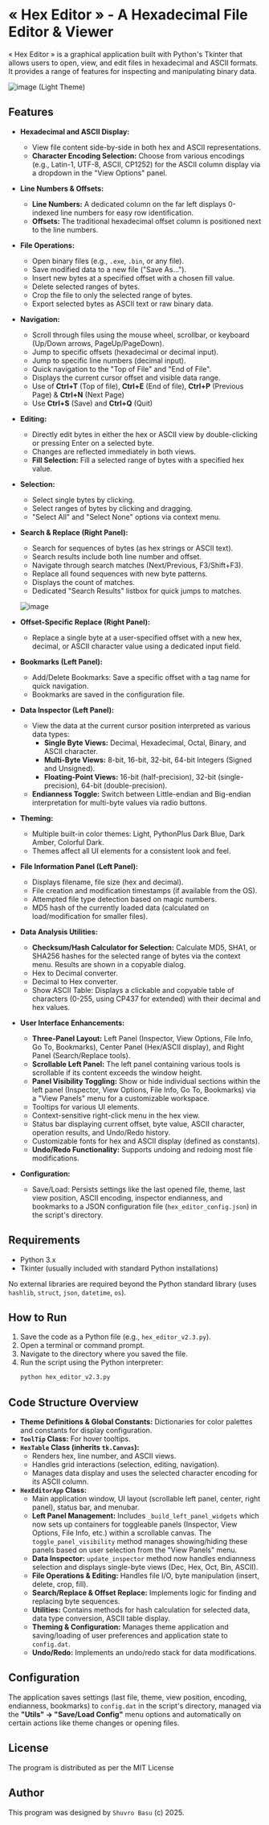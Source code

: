 # « Hex Editor » - A Hexadecimal File Editor & Viewer

« Hex Editor » is a graphical application built with Python's Tkinter that allows users to open, view, and edit files in hexadecimal and ASCII formats. It provides a range of features for inspecting and manipulating binary data.

![image](https://github.com/user-attachments/assets/0efa5a4f-bce9-44dd-be31-f3a07968d3ba)
 (Light Theme) 

## Features

*   **Hexadecimal and ASCII Display:** 
    *   View file content side-by-side in both hex and ASCII representations.
    *   **Character Encoding Selection:** Choose from various encodings (e.g., Latin-1, UTF-8, ASCII, CP1252) for the ASCII column display via a dropdown in the "View Options" panel.
*   **Line Numbers & Offsets:**
    *   **Line Numbers:** A dedicated column on the far left displays 0-indexed line numbers for easy row identification.
    *   **Offsets:** The traditional hexadecimal offset column is positioned next to the line numbers.
      
*   **File Operations:**
    *   Open binary files (e.g., `.exe`, `.bin`, or any file).
    *   Save modified data to a new file ("Save As...").
    *   Insert new bytes at a specified offset with a chosen fill value.
    *   Delete selected ranges of bytes.
    *   Crop the file to only the selected range of bytes.
    *   Export selected bytes as ASCII text or raw binary data.

*   **Navigation:**
    *   Scroll through files using the mouse wheel, scrollbar, or keyboard (Up/Down arrows, PageUp/PageDown).
    *   Jump to specific offsets (hexadecimal or decimal input).
    *   Jump to specific line numbers (decimal input).
    *   Quick navigation to the "Top of File" and "End of File".
    *   Displays the current cursor offset and visible data range.
    *   Use of **Ctrl+T** (Top of file), **Ctrl+E** (End of file), **Ctrl+P** (Previous Page) & **Ctrl+N** (Next Page)
    *   Use **Ctrl+S** (Save) and **Ctrl+Q** (Quit)

*   **Editing:**
    *   Directly edit bytes in either the hex or ASCII view by double-clicking or pressing Enter on a selected byte.
    *   Changes are reflected immediately in both views.
    *   **Fill Selection:** Fill a selected range of bytes with a specified hex value.

*   **Selection:**
    *   Select single bytes by clicking.
    *   Select ranges of bytes by clicking and dragging.
    *   "Select All" and "Select None" options via context menu.

*   **Search & Replace (Right Panel):**
    *   Search for sequences of bytes (as hex strings or ASCII text).
    *   Search results include both line number and offset.
    *   Navigate through search matches (Next/Previous, F3/Shift+F3).
    *   Replace all found sequences with new byte patterns.
    *   Displays the count of matches.
    *   Dedicated "Search Results" listbox for quick jumps to matches.
      
    ![image](https://github.com/user-attachments/assets/9eefe8a6-265d-46ec-a4bb-a528f6dacd73)

*   **Offset-Specific Replace (Right Panel):**
    *   Replace a single byte at a user-specified offset with a new hex, decimal, or ASCII character value using a dedicated input field.

*   **Bookmarks (Left Panel):**
     *   Add/Delete Bookmarks: Save a specific offset with a tag name for quick navigation.
     *   Bookmarks are saved in the configuration file.
             
*   **Data Inspector (Left Panel):**
    *   View the data at the current cursor position interpreted as various data types:
        *   **Single Byte Views:** Decimal, Hexadecimal, Octal, Binary, and ASCII character.
        *   **Multi-Byte Views:** 8-bit, 16-bit, 32-bit, 64-bit Integers (Signed and Unsigned).
        *   **Floating-Point Views:** 16-bit (half-precision), 32-bit (single-precision), 64-bit (double-precision).
    *   **Endianness Toggle:** Switch between Little-endian and Big-endian interpretation for multi-byte values via radio buttons.

*   **Theming:**
    *   Multiple built-in color themes: Light, PythonPlus Dark Blue, Dark Amber, Colorful Dark.
    *   Themes affect all UI elements for a consistent look and feel.

*   **File Information Panel (Left Panel):**
    *   Displays filename, file size (hex and decimal).
    *   File creation and modification timestamps (if available from the OS).
    *   Attempted file type detection based on magic numbers.
    *   MD5 hash of the currently loaded data (calculated on load/modification for smaller files).

*   **Data Analysis Utilities:**
    *   **Checksum/Hash Calculator for Selection:** Calculate MD5, SHA1, or SHA256 hashes for the selected range of bytes via the context menu. Results are shown in a copyable dialog.
    *   Hex to Decimal converter.
    *   Decimal to Hex converter.
    *   Show ASCII Table: Displays a clickable and copyable table of characters (0-255, using CP437 for extended) with their decimal and hex values.

*   **User Interface Enhancements:**
    *   **Three-Panel Layout:** Left Panel (Inspector, View Options, File Info, Go To, Bookmarks), Center Panel (Hex/ASCII display), and Right Panel (Search/Replace tools).
    *   **Scrollable Left Panel:** The left panel containing various tools is scrollable if its content exceeds the window height.
    *   **Panel Visibility Toggling:** Show or hide individual sections within the left panel (Inspector, View Options, File Info, Go To, Bookmarks) via a "View Panels" menu for a customizable workspace.
    *   Tooltips for various UI elements.
    *   Context-sensitive right-click menu in the hex view.
    *   Status bar displaying current offset, byte value, ASCII character, operation results, and Undo/Redo history.
    *   Customizable fonts for hex and ASCII display (defined as constants).
    *   **Undo/Redo Functionality:** Supports undoing and redoing most file modifications.

*   **Configuration:**
    *   Save/Load: Persists settings like the last opened file, theme, last view position, ASCII encoding, inspector endianness, and bookmarks to a JSON configuration file (`hex_editor_config.json`) in the script's directory.

## Requirements

*   Python 3.x
*   Tkinter (usually included with standard Python installations)

No external libraries are required beyond the Python standard library (uses `hashlib`, `struct`, `json`, `datetime`, `os`).

## How to Run

1.  Save the code as a Python file (e.g., `hex_editor_v2.3.py`).
2.  Open a terminal or command prompt.
3.  Navigate to the directory where you saved the file.
4.  Run the script using the Python interpreter:
    ```bash
    python hex_editor_v2.3.py
    ```

## Code Structure Overview

*   **Theme Definitions & Global Constants:** Dictionaries for color palettes and constants for display configuration.
*   **`ToolTip` Class:** For hover tooltips.
*   **`HexTable` Class (inherits `tk.Canvas`):**
    *   Renders hex, line number, and ASCII views.
    *   Handles grid interactions (selection, editing, navigation).
    *   Manages data display and uses the selected character encoding for its ASCII column.
*   **`HexEditorApp` Class:**
    *   Main application window, UI layout (scrollable left panel, center, right panel), status bar, and menubar.
    *   **Left Panel Management:** Includes `_build_left_panel_widgets` which now sets up containers for toggleable panels (Inspector, View Options, File Info, etc.) within a scrollable canvas. The `toggle_panel_visibility` method manages showing/hiding these panels based on user selection from the "View Panels" menu.
    *   **Data Inspector:** `update_inspector` method now handles endianness selection and displays single-byte views (Dec, Hex, Oct, Bin, ASCII).
    *   **File Operations & Editing:** Handles file I/O, byte manipulation (insert, delete, crop, fill).
    *   **Search/Replace & Offset Replace:** Implements logic for finding and replacing byte sequences.
    *   **Utilities:** Contains methods for hash calculation for selected data, data type conversion, ASCII table display.
    *   **Theming & Configuration:** Manages theme application and saving/loading of user preferences and application state to `config.dat`.
    *   **Undo/Redo:** Implements an undo/redo stack for data modifications.

## Configuration

The application saves settings (last file, theme, view position, encoding, endianness, bookmarks) to `config.dat` in the script's directory, managed via the **"Utils" -> "Save/Load Config"** menu options and automatically on certain actions like theme changes or opening files.

## License ##

The program is distributed as per the MIT License

## Author ##

This program was designed by `Shuvro Basu` (c) 2025.
